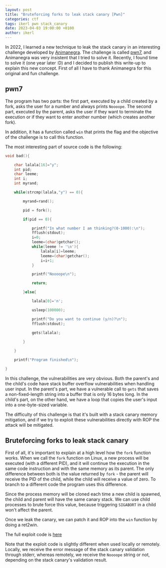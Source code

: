 ```yaml
---
layout: post
title: "Bruteforcing forks to leak stack canary [Pwn]"
categories: ctf
tags: ikerl pwn stack_canary
date: 2023-04-03 19:00:00 +0100
author: ikerl
---
```


In 2022, I learned a new technique to leak the stack canary in an interesting challenge developed by [Animanegra](https://underc0de.org/foro/profile/?u=64559). The challenge is called [pwn7](https://bitbucket.org/tlmsec/ctf/src/master/dockers/pwn7/), and Animanegra was very insistent that I tried to solve it. Recently, I found time to solve it (one year later :D) and I decided to publish this write-up to explain this new concept. First of all I have to thank Animanegra for this original and fun challenge.

## pwn7

The program has two parts: the first part, executed by a child created by a fork, asks the user for a number and always prints `Noooope`. The second part, executed by the parent, asks the user if they want to terminate the execution or if they want to enter another number (which creates another fork). 

In addition, it has a function called `win` that prints the flag and the objective of the challenge is to call this function.

The most interesting part of source code is the following:

```c
void bad(){

	char lalala[16]="y";
	int pid;
	char leeme;
	int i;
	int myrand;

	while(strcmp(lalala,"y") == 0){

		myrand=rand();

		pid = fork();

		if(pid == 0){

			printf("In what number I am thinking?(0-1000):\n");
			fflush(stdout);
			i=0;
			leeme=(char)getchar();
			while(leeme != '\n'){
				lalala[i]=leeme;
				leeme=(char)getchar();
				i=i+1;
			}

			printf("Noooope\n");

			return;

		}else{

			lalala[0]='n';

			usleep(100000);

			printf("Do you want to continue (y/n)?\n");
			fflush(stdout);

			gets(lalala);
	
		}

	}

	printf("Program finished\n");

}
```

In this challenge, the vulnerabilities are very obvious. Both the parent's and the child's code have stack buffer overflow vulnerabilities when handling user input. In the parent's part, we have a vulnerable call to `gets` that saves a non-fixed-length string into a buffer that is only 16 bytes long. In the child's part, on the other hand, we have a loop that copies the user's input into a one-byte-sized variable.

The difficulty of this challenge is that it's built with a stack canary memory mitigation, and if we try to exploit these vulnerabilities directly with ROP the attack will be mitigated.

## Bruteforcing forks to leak stack canary

First of all, it's important to explain at a high level how the `fork` function works. When we call the `fork` function on Linux, a new process will be executed (with a different PID), and it will continue the execution in the same code instruction and with the same memory as its parent. The only difference between both is the value returned by `fork` - the parent will receive the PID of the child, while the child will receive a value of zero. To branch to a different code the program uses this difference.

Since the process memory will be cloned each time a new child is spawned, the child and parent will have the same canary stack. We can use child processes to brute force this value, because triggering `SIGABORT` in a child won't affect the parent.

Once we leak the canary, we can patch it and ROP into the `win` function by doing a ret2win.

The full exploit code is [here](https://gist.github.com/ikerl/ca9aaa94680cb861a5b6bc02d8588b82)

Note that the exploit code is slightly different when used locally or remotely. Locally, we receive the error message of the stack canary validation through stderr, whereas remotely, we receive the `Noooope` string or not, depending on the stack canary's validation result.
